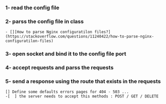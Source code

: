 ### **1-** read the config file 

### **2-** parss the config file in class
	- [][How to parse Nginx configuratilon files?] (https://stackoverflow.com/questions/11240422/how-to-parse-nginx-configuratilon-files)

### **3-** open socket and bind it to the config file port

### **4-** accept requests and parss the requests

### **5-** send a response using the route that exists in the requests
	[] Define some defaults errors pages for 404 - 503 ...
	-[  ] the server needs to accept this methods : POST / GET / DELETE

